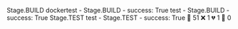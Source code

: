 Stage.BUILD
dockertest - Stage.BUILD - success: True 
test - Stage.BUILD - success: True 
Stage.TEST
test - Stage.TEST - success: True 
:test_tube: 51 :x: 1 :broken_heart: 1 :see_no_evil: 0 

